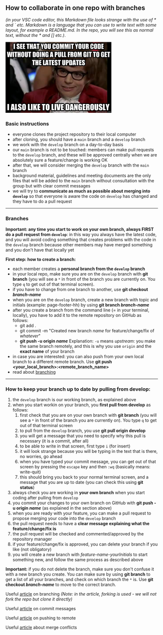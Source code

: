 ## How to collaborate in one repo with branches

*(in your VSC code editor, this Markdown file looks strange with the use of * and ` etc. Markdown is a language that you can use to write text with some layout, for example a README.md. In the repo, you will see this as normal text, without the * and [] etc.)*.
  

<img src="/github_meme.jpg" width="350"  />


### Basic instructions
* everyone clones the project repository to their local computer
* after cloning, you should have a `main` branch and a `develop` branch
* we work with the `develop` branch on a day-to-day basis
* our `main` branch is not to be touched: members can make pull requests to the `develop` branch, and these will be approved centrally when we are absolutely sure a feature/change is working OK
* after that, we will consider merging the `develop` branch with the `main` branch
* background material, guidelines and meeting documents are the only files that will be added to the `main` branch without consultation with the group but with clear commit messages
* we will try to **communicate as much as possible about merging into `develop`** so that everyone is aware the code on `develop` has changed and they have to do a pull request

---

### Branches

**Important: any time you start to work on your own branch, always FIRST do a pull request from `develop`**: in this way you always have the latest code, and you will avoid coding something that creates problems with the code in the `develop` branch because other members may have merged something and you don't have that locally yet  

**First step: how to create a branch:**  
* each member creates a **personal branch from the `develop` branch**
* in your local repo, make sure you are on the `develop` branch with **git branch** (you will see a `*` in front of the branch you are currently on. You type `q` to get out of that terminal screen).
* if you have to change from one branch to another, use **git checkout *branch-name***
* when you are on the `develop` branch, create a new branch with topic and initials (example: page-footer-hh) by using **git branch *branch-name***
* after you create a branch from the command line (= in your terminal, locally), you have to add it to the remote repository on GitHub as follows:
  * git add .
  * git commit -m "Created new branch *name* for feature/change/fix of *whatever*"
  * **git push -u origin *name*** Explanation: `-u` means *upstream*: you make the same branch remotely, and this is why you use `origin` and the **exact name** of your branch
* in case you are interested: you can also push from your own local branch to a different remote branch. Use **git push <remote> <your_local_branch>:<remote_branch_name>**
* read about [branching](https://stackoverflow.blog/2021/04/05/a-look-under-the-hood-how-branches-work-in-git/?utm_source=Iterable&utm_medium=email&utm_campaign=the_overflow_newsletter)

---

### How to keep your branch up to date by pulling from develop:
1. the `develop` branch is our working branch, as explained above
2. when you start workin on your branch, you **first pull from develop** as follows:
   1. first check that you are on your own branch with **git branch** (you will see a `*` in front of the branch you are currently on). You type `q` to get out of that terminal screen
   2. to pull from the `develop` branch, you use **git pull origin develop**
   3. you will get a message that you need to specify why this pull is necessary (it is a commit, after all)
   4. to be able to write in that screen, first type `i` (for insert)  
   5. it will look strange because you will be typing in the text that is there, no worries, go ahead  
   6. when you have typed your commit message, you can get out of that screen by pressing the `escape` key and then `:wq` (basically means: write-quit)
   7. this should bring you back to your normal terminal screen, and a message that you are up to date (you can check this using **git status**)  
3. always check you are working in **your own branch** when you start coding after pulling from `develop`
4. you commit your changes to your own branch on GitHub with **git push -u origin *name*** (as explained in the section above)
5. when you are ready with your feature, you can make a pull request to propose merging your code into the `develop` branch
6. the pull request needs to have a **clear message explaining what the feature/change/fix is**
7. the pull request will be checked and commented/approved by the repository manager
8. if your feature/change/fix is approved, you can delete your branch if you like (not obligatory)
9. you will create a new branch with *feature-name-yourInitials* to start something new, and follow the same process as described above  

**Important:** if you do not delete the branch, make sure you don't confuse it with a new branch you create. You can make sure by using **git branch** to get a list of all your branches, and check on which branch the `*` is. Use **git checkout *branch-name*** to move to the correct branch.

Useful [article](https://faun.pub/collaborating-on-github-22fd5886fce) on branching *(Note: in the article, forking is used - we will not fork the repo but clone it directly)*

Useful [article](https://www.freecodecamp.org/news/writing-good-commit-messages-a-practical-guide/) on commit messages

Useful [article](https://devconnected.com/how-to-push-git-branch-to-remote/) on pushing to remote

Useful [article](https://www.geeksforgeeks.org/merge-conflicts-and-how-to-handle-them/) about merge conflicts

